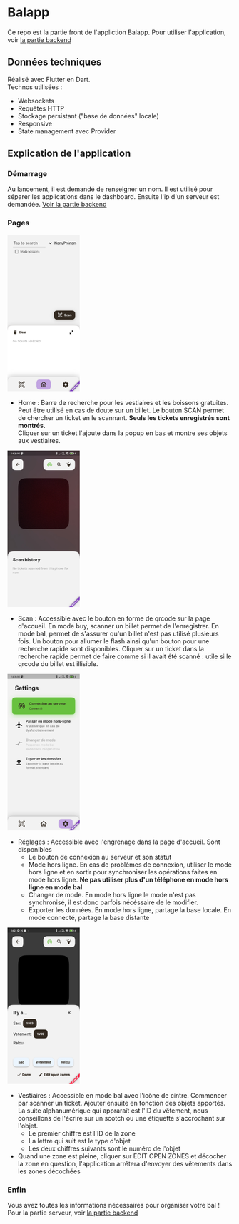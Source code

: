 # Balapp
Ce repo est la partie front de l'appliction Balapp.
Pour utiliser l'application, voir [la partie backend](https://github.com/MDL-Jules-Verne/balapp-api)

## Données techniques
Réalisé avec Flutter en Dart.  
Technos utilisées :
* Websockets
* Requêtes HTTP
* Stockage persistant ("base de données" locale)
* Responsive
* State management avec Provider

## Explication de l'application
### Démarrage
Au lancement, il est demandé de renseigner un nom. Il est utilisé pour séparer les applications dans le dashboard.
Ensuite l'ip d'un serveur est demandée. [Voir la partie backend](https://github.com/MDL-Jules-Verne/balapp-api)

### Pages
<img src="https://github.com/MDL-Jules-Verne/balapp/blob/new/READMEpics/Home.jpg?raw=true" alt= “” width="162" height="351">
 
* Home : Barre de recherche pour les vestiaires et les boissons gratuites. Peut être utilisé en cas de doute sur un billet. Le bouton SCAN permet de chercher un ticket en le scannant. **Seuls les tickets enregistrés sont montrés.**  
 Cliquer sur un ticket l'ajoute dans la popup en bas et montre ses objets aux vestiaires.

<img src="https://github.com/MDL-Jules-Verne/balapp/blob/new/READMEpics/ScanEnter.jpg?raw=true" alt= “” width="162" height="351">

 * Scan : Accessible avec le bouton en forme de qrcode sur la page d'accueil.
 En mode buy, scanner un billet permet de l'enregistrer. En mode bal, permet de s'assurer qu'un billet n'est pas utilisé plusieurs fois. Un bouton pour allumer le flash ainsi qu'un bouton pour une recherche rapide sont disponibles. Cliquer sur un ticket dans la recherche rapide permet de faire comme si il avait été scanné : utile si le qrcode du billet est illisible.


<img src="https://github.com/MDL-Jules-Verne/balapp/blob/new/READMEpics/Settings.jpg?raw=true" alt= “” width="162" height="351"> 

 * Réglages : Accessible avec l'engrenage dans la page d'accueil.
 Sont disponibles 
    * Le bouton de connexion au serveur et son statut
    * Mode hors ligne. En cas de problèmes de connexion, utiliser le mode hors ligne et en sortir pour synchroniser les opérations faites en mode hors ligne. **Ne pas utiliser plus d'un téléphone en mode hors ligne en mode bal**
    * Changer de mode. En mode hors ligne le mode n'est pas synchronisé, il est donc parfois nécéssaire de le modifier.
    * Exporter les données. En mode hors ligne, partage la base locale. En mode connecté, partage la base distante  
   
 <img src="https://github.com/MDL-Jules-Verne/balapp/blob/new/READMEpics/Vestiaires.jpg?raw=true" alt= “” width="162" height="351">
 
* Vestiaires : Accessible en mode bal avec l'icône de cintre. Commencer par scanner un ticket. Ajouter ensuite en fonction des objets apportés. La suite alphanumérique qui appraraît est l'ID du vêtement, nous conseillons de l'écrire sur un scotch ou une étiquette s'accrochant sur l'objet. 
    * Le premier chiffre est l'ID de la zone
    * La lettre qui suit est le type d'objet
    * Les deux chiffres suivants sont le numéro de l'objet
* Quand une zone est pleine, cliquer sur EDIT OPEN ZONES et décocher la zone en question, l'application arrêtera d'envoyer des vêtements dans les zones décochées

### Enfin
Vous avez toutes les informations nécessaires pour organiser votre bal !  
Pour la partie serveur, voir [la partie backend](https://github.com/MDL-Jules-Verne/balapp-api)